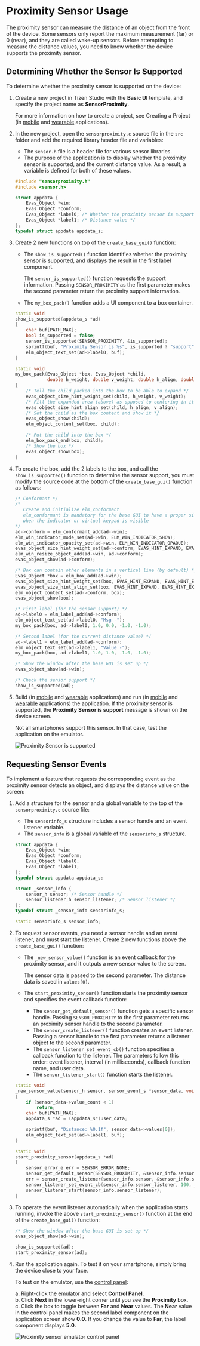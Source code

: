 
# Proximity Sensor Usage

The proximity sensor can measure the distance of an object from the
front of the device. Some sensors only report the maximum measurement
(far) or 0 (near), and they are called wake-up sensors. Before
attempting to measure the distance values, you need to know whether the
device supports the proximity sensor.


## Determining Whether the Sensor Is Supported

To determine whether the proximity sensor is supported on the device:

1.  Create a new project in Tizen Studio with the **Basic UI**
    template, and specify the project name as **SensorProximity**.

    For more information on how to create a project, see Creating a
    Project (in [mobile](../../get-started/mobile/first-app.md#create) and
    [wearable](../../get-started/wearable/first-app.md#creating-a-project) applications).

2. In the new project, open the `sensorproximity.c` source file in the
    `src` folder and add the required library header file and variables:

    -   The `sensor.h` file is a header file for various
        sensor libraries.
    -   The purpose of the application is to display whether the
        proximity sensor is supported, and the current distance value.
        As a result, a variable is defined for both of these values.

    ```c++
    #include "sensorproximity.h"
    #include <sensor.h>

    struct appdata {
        Evas_Object *win;
        Evas_Object *conform;
        Evas_Object *label0; /* Whether the proximity sensor is supported */
        Evas_Object *label1; /* Distance value */
    };
    typedef struct appdata appdata_s;
    ```

3. Create 2 new functions on top of the `create_base_gui()` function:

    -   The `show_is_supported()` function identifies whether the
        proximity sensor is supported, and displays the result in the
        first label component.

        The `sensor_is_supported()` function requests the
        support information. Passing `SENSOR_PROXIMITY` as the first
        parameter makes the second parameter return the proximity
        support information.

    - The `my_box_pack()` function adds a UI component to a
        box container.

    ```c++
    static void
    show_is_supported(appdata_s *ad)
    {
        char buf[PATH_MAX];
        bool is_supported = false;
        sensor_is_supported(SENSOR_PROXIMITY, &is_supported);
        sprintf(buf, "Proximity Sensor is %s", is_supported ? "support" : "not support");
        elm_object_text_set(ad->label0, buf);
    }

    static void
    my_box_pack(Evas_Object *box, Evas_Object *child,
                double h_weight, double v_weight, double h_align, double v_align)
    {
        /* Tell the child packed into the box to be able to expand */
        evas_object_size_hint_weight_set(child, h_weight, v_weight);
        /* Fill the expanded area (above) as opposed to centering in it */
        evas_object_size_hint_align_set(child, h_align, v_align);
        /* Set the child as the box content and show it */
        evas_object_show(child);
        elm_object_content_set(box, child);

        /* Put the child into the box */
        elm_box_pack_end(box, child);
        /* Show the box */
        evas_object_show(box);
    }
    ```

4. To create the box, add the 2 labels to the box, and call the
    `show_is_supported()` function to determine the sensor support, you
    must modify the source code at the bottom of the `create_base_gui()`
    function as follows:

    ```c++
    /* Conformant */
    /*
       Create and initialize elm_conformant
       elm_conformant is mandatory for the base GUI to have a proper size
       when the indicator or virtual keypad is visible
    */
    ad->conform = elm_conformant_add(ad->win);
    elm_win_indicator_mode_set(ad->win, ELM_WIN_INDICATOR_SHOW);
    elm_win_indicator_opacity_set(ad->win, ELM_WIN_INDICATOR_OPAQUE);
    evas_object_size_hint_weight_set(ad->conform, EVAS_HINT_EXPAND, EVAS_HINT_EXPAND);
    elm_win_resize_object_add(ad->win, ad->conform);
    evas_object_show(ad->conform);

    /* Box can contain other elements in a vertical line (by default) */
    Evas_Object *box = elm_box_add(ad->win);
    evas_object_size_hint_weight_set(box, EVAS_HINT_EXPAND, EVAS_HINT_EXPAND);
    evas_object_size_hint_align_set(box, EVAS_HINT_EXPAND, EVAS_HINT_EXPAND);
    elm_object_content_set(ad->conform, box);
    evas_object_show(box);

    /* First label (for the sensor support) */
    ad->label0 = elm_label_add(ad->conform);
    elm_object_text_set(ad->label0, "Msg -");
    my_box_pack(box, ad->label0, 1.0, 0.0, -1.0, -1.0);

    /* Second label (for the current distance value) */
    ad->label1 = elm_label_add(ad->conform);
    elm_object_text_set(ad->label1, "Value -");
    my_box_pack(box, ad->label1, 1.0, 1.0, -1.0, -1.0);

    /* Show the window after the base GUI is set up */
    evas_object_show(ad->win);

    /* Check the sensor support */
    show_is_supported(ad);
    ```

5. Build (in [mobile](../../get-started/mobile/first-app.md#build) and
    [wearable](../../get-started/wearable/first-app.md#building-your-application) applications) and run
    (in [mobile](../../get-started/mobile/first-app.md#run) and
    [wearable](../../get-started/wearable/first-app.md#running-your-application) applications)
    the application. If the proximity sensor is supported, the
    **Proximity Sensor is support** message is shown on the
    device screen.

    Not all smartphones support this sensor. In that case, test the
    application on the emulator.

    ![Proximity Sensor is
    supported](./media/sensor_proximity_supported.png)



## Requesting Sensor Events

To implement a feature that requests the corresponding event as the
proximity sensor detects an object, and displays the distance value on
the screen:

1.  Add a structure for the sensor and a global variable to the top of
    the `sensorproximity.c` source file:

    -   The `sensorinfo_s` structure includes a sensor handle and an
        event listener variable.
    -   The `sensor_info` is a global variable of the
        `sensorinfo_s` structure.

    ```c++
    struct appdata {
        Evas_Object *win;
        Evas_Object *conform;
        Evas_Object *label0;
        Evas_Object *label1;
    };
    typedef struct appdata appdata_s;

    struct _sensor_info {
        sensor_h sensor; /* Sensor handle */
        sensor_listener_h sensor_listener; /* Sensor listener */
    };
    typedef struct _sensor_info sensorinfo_s;

    static sensorinfo_s sensor_info;
    ```

2. To request sensor events, you need a sensor handle and an event
    listener, and must start the listener. Create 2 new functions above
    the `create_base_gui()` function:

    -   The `_new_sensor_value()` function is an event callback for the
        proximity sensor, and it outputs a new sensor value to
        the screen.

        The sensor data is passed to the second parameter. The distance
        data is saved in `values[0]`.

    - The `start_proximity_sensor()` function starts the proximity
        sensor and specifies the event callback function:
        -   The `sensor_get_default_sensor()` function gets a specific
            sensor handle. Passing `SENSOR_PROXIMITY` to the first
            parameter returns an proximity sensor handle to the
            second parameter.
        -   The `sensor_create_listener()` function creates an
            event listener. Passing a sensor handle to the first
            parameter returns a listener object to the second parameter.
        -   The `sensor_listener_set_event_cb()` function specifies a
            callback function to the listener. The parameters follow
            this order: event listener, interval (in milliseconds),
            callback function name, and user data.
        -   The `sensor_listener_start()` function starts the listener.

    ```c++
    static void
    _new_sensor_value(sensor_h sensor, sensor_event_s *sensor_data, void *user_data)
    {
        if (sensor_data->value_count < 1)
            return;
        char buf[PATH_MAX];
        appdata_s *ad = (appdata_s*)user_data;

        sprintf(buf, "Distance: %0.1f", sensor_data->values[0]);
        elm_object_text_set(ad->label1, buf);
    }

    static void
    start_proximity_sensor(appdata_s *ad)
    {
        sensor_error_e err = SENSOR_ERROR_NONE;
        sensor_get_default_sensor(SENSOR_PROXIMITY, &sensor_info.sensor);
        err = sensor_create_listener(sensor_info.sensor, &sensor_info.sensor_listener);
        sensor_listener_set_event_cb(sensor_info.sensor_listener, 100, _new_sensor_value, ad);
        sensor_listener_start(sensor_info.sensor_listener);
    }
    ```

3. To operate the event listener automatically when the application
    starts running, invoke the above `start_proximity_sensor()` function
    at the end of the `create_base_gui()` function:

    ```c++
    /* Show the window after the base GUI is set up */
    evas_object_show(ad->win);

    show_is_supported(ad);
    start_proximity_sensor(ad);
    ```

4. Run the application again. To test it on your smartphone, simply
    bring the device close to your face.

    To test on the emulator, use the [control
    panel](../../../tizen-studio/common-tools/emulator-control-panel.md):

    a.  Right-click the emulator and select **Control Panel**.  
    b. Click **Next** in the lower-right corner until you see the        **Proximity** box.  
    c. Click the box to toggle between **Far** and **Near** values. The        **Near** value in the control panel makes the second label        component on the application screen show **0.0**. If you change        the value to **Far**, the label component displays **5.0**.

      ![Proximity sensor emulator control        panel](./media/sensor_proximity_emulator.png)
